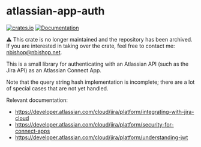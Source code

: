 # atlassian-app-auth

[![crates.io](https://img.shields.io/crates/v/atlassian-app-auth.svg)](https://crates.io/crates/atlassian-app-auth)
[![Documentation](https://docs.rs/atlassian-app-auth/badge.svg)](https://docs.rs/atlassian-app-auth)

⚠️ This crate is no longer maintained and the repository has been archived. If you are interested in taking over the crate, feel free to contact me: nbishop@nbishop.net.

This is a small library for authenticating with an Atlassian API (such
as the Jira API) as an Atlassian Connect App.

Note that the query string hash implementation is incomplete; there
are a lot of special cases that are not yet handled.

Relevant documentation:
- https://developer.atlassian.com/cloud/jira/platform/integrating-with-jira-cloud
- https://developer.atlassian.com/cloud/jira/platform/security-for-connect-apps
- https://developer.atlassian.com/cloud/jira/platform/understanding-jwt
